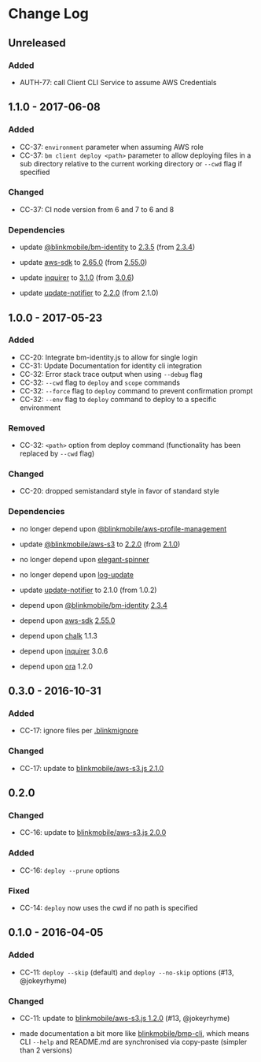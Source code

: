 # Change Log


## Unreleased

### Added

-   AUTH-77: call Client CLI Service to assume AWS Credentials

## 1.1.0 - 2017-06-08

### Added

-   CC-37: `environment` parameter when assuming AWS role
-   CC-37: `bm client deploy <path>` parameter to allow deploying files in a sub directory relative to the current working directory or `--cwd` flag if specified

### Changed

-   CC-37: CI node version from 6 and 7 to 6 and 8

### Dependencies

-   update [@blinkmobile/bm-identity](https://www.npmjs.com/package/@blinkmobile/bm-identity) to [2.3.5](https://github.com/blinkmobile/bm-identity.js/releases/tag/2.3.5) (from [2.3.4](https://github.com/blinkmobile/bm-identity.js/releases/tag/2.3.4))

-   update [aws-sdk](https://www.npmjs.com/package/aws-sdk) to [2.65.0](https://github.com/aws/aws-sdk-js/releases/tag/v2.65.0) (from [2.55.0](https://github.com/aws/aws-sdk-js/releases/tag/v2.55.0))

-   update [inquirer](https://www.npmjs.com/package/inquirer) to [3.1.0](https://github.com/SBoudrias/Inquirer.js/releases/tag/v3.1.0) (from [3.0.6](https://github.com/SBoudrias/Inquirer.js/releases/tag/v3.0.6))

-   update [update-notifier](https://www.npmjs.com/package/update-notifier) to [2.2.0](https://github.com/yeoman/update-notifier/releases/tag/v2.2.0) (from 2.1.0)


## 1.0.0 - 2017-05-23

### Added

-   CC-20: Integrate bm-identity.js to allow for single login
-   CC-31: Update Documentation for identity cli integration
-   CC-32: Error stack trace output when using `--debug` flag
-   CC-32: `--cwd` flag to `deploy` and `scope` commands
-   CC-32: `--force` flag to `deploy` command to prevent confirmation prompt
-   CC-32: `--env` flag to `deploy` command to deploy to a specific environment

### Removed

-   CC-32: `<path>` option from deploy command (functionality has been replaced by `--cwd` flag)


### Changed

-   CC-20: dropped semistandard style in favor of standard style


### Dependencies

-   no longer depend upon [@blinkmobile/aws-profile-management](https://www.npmjs.com/package/@blinkmobile/aws-profile-management)

-   update [@blinkmobile/aws-s3](https://www.npmjs.com/package/@blinkmobile/aws-s3) to [2.2.0](https://github.com/blinkmobile/aws-s3.js/blob/master/CHANGELOG.md) (from [
2.1.0](https://github.com/blinkmobile/aws-s3.js/releases/tag/2.1.0))

-   no longer depend upon [elegant-spinner](https://www.npmjs.com/package/elegant-spinner)

-   no longer depend upon [log-update](https://www.npmjs.com/package/log-update)

-   update [update-notifier](https://www.npmjs.com/package/update-notifier) to 2.1.0 (from 1.0.2)

-   depend upon [@blinkmobile/bm-identity](https://www.npmjs.com/package/@blinkmobile/bm-identity) [2.3.4](https://github.com/blinkmobile/bm-identity.js/blob/master/CHANGELOG.md)

-   depend upon [aws-sdk](https://www.npmjs.com/package/aws-sdk) [2.55.0](https://github.com/aws/aws-sdk-js/blob/master/CHANGELOG.md)

-   depend upon [chalk](https://www.npmjs.com/package/chalk) 1.1.3

-   depend upon [inquirer](https://www.npmjs.com/package/inquirer) 3.0.6

-   depend upon [ora](https://www.npmjs.com/package/ora) 1.2.0


## 0.3.0 - 2016-10-31


### Added

-   CC-17: ignore files per [.blinkmignore](https://github.com/blinkmobile/aws-s3.js#blinkmignore)


### Changed

-   CC-17: update to  [blinkmobile/aws-s3.js 2.1.0](https://github.com/blinkmobile/aws-s3.js/releases/tag/2.1.0)



## 0.2.0


### Changed

- CC-16: update to  [blinkmobile/aws-s3.js 2.0.0](https://github.com/blinkmobile/aws-s3.js/releases/tag/2.0.0)


### Added

- CC-16: `deploy --prune` options


### Fixed

- CC-14: `deploy` now uses the cwd if no path is specified


## 0.1.0 - 2016-04-05


### Added

- CC-11: `deploy --skip` (default) and `deploy --no-skip` options (#13, @jokeyrhyme)


### Changed

- CC-11: update to [blinkmobile/aws-s3.js 1.2.0](https://github.com/blinkmobile/aws-s3.js/releases/tag/1.2.0) (#13, @jokeyrhyme)

- made documentation a bit more like [blinkmobile/bmp-cli](https://github.com/blinkmobile/bmp-cli), which means CLI `--help` and README.md are synchronised via copy-paste (simpler than 2 versions)
